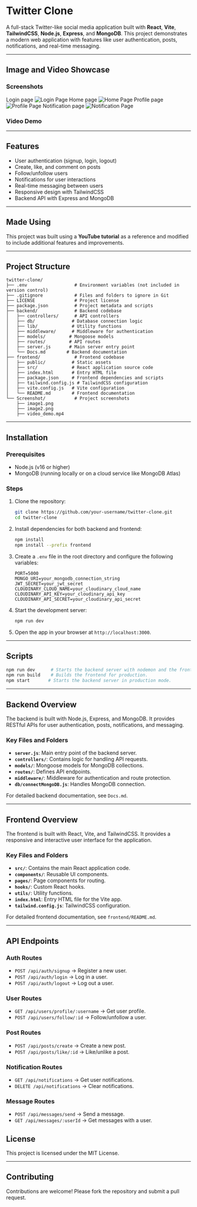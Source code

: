 # Twitter Clone

A full-stack Twitter-like social media application built with **React**, **Vite**, **TailwindCSS**, **Node.js**, **Express**, and **MongoDB**. This project demonstrates a modern web application with features like user authentication, posts, notifications, and real-time messaging.

---

## Image and Video Showcase

### Screenshots
Login page
![Login Page](./Screenshot/login.png)
Home page
![Home Page](./Screenshot/home.png)
Profile page
![Profile Page](./Screenshot/profile.png)
Notification page
![Notification Page](./Screenshot/notification.png)


### Video Demo

---

## Features

- User authentication (signup, login, logout)
- Create, like, and comment on posts
- Follow/unfollow users
- Notifications for user interactions
- Real-time messaging between users
- Responsive design with TailwindCSS
- Backend API with Express and MongoDB

---

## Made Using

This project was built using a **YouTube tutorial** as a reference and modified to include additional features and improvements.

---

## Project Structure

```
twitter-clone/
├── .env                  # Environment variables (not included in version control)
├── .gitignore            # Files and folders to ignore in Git
├── LICENSE               # Project license
├── package.json          # Project metadata and scripts
├── backend/              # Backend codebase
│   ├── controllers/      # API controllers
│   ├── db/              # Database connection logic
│   ├── lib/             # Utility functions
│   ├── middleware/      # Middleware for authentication
│   ├── models/         # Mongoose models
│   ├── routes/         # API routes
│   ├── server.js       # Main server entry point
│   └── Docs.md        # Backend documentation
├── frontend/             # Frontend codebase
│   ├── public/          # Static assets
│   ├── src/             # React application source code
│   ├── index.html       # Entry HTML file
│   ├── package.json     # Frontend dependencies and scripts
│   ├── tailwind.config.js # TailwindCSS configuration
│   ├── vite.config.js   # Vite configuration
│   └── README.md        # Frontend documentation
└── Screenshot/           # Project screenshots
    ├── image1.png
    ├── image2.png
    ├── video_demo.mp4
```

---

## Installation

### Prerequisites

- Node.js (v16 or higher)
- MongoDB (running locally or on a cloud service like MongoDB Atlas)

### Steps

1. Clone the repository:
   ```bash
   git clone https://github.com/your-username/twitter-clone.git
   cd twitter-clone
   ```
2. Install dependencies for both backend and frontend:
   ```bash
   npm install
   npm install --prefix frontend
   ```
3. Create a `.env` file in the root directory and configure the following variables:
   ```env
   PORT=5000
   MONGO_URI=your_mongodb_connection_string
   JWT_SECRET=your_jwt_secret
   CLOUDINARY_CLOUD_NAME=your_cloudinary_cloud_name
   CLOUDINARY_API_KEY=your_cloudinary_api_key
   CLOUDINARY_API_SECRET=your_cloudinary_api_secret
   ```
4. Start the development server:
   ```bash
   npm run dev
   ```
5. Open the app in your browser at `http://localhost:3000`.

---

## Scripts

```bash
npm run dev      # Starts the backend server with nodemon and the frontend development server.
npm run build    # Builds the frontend for production.
npm start       # Starts the backend server in production mode.
```

---

## Backend Overview

The backend is built with Node.js, Express, and MongoDB. It provides RESTful APIs for user authentication, posts, notifications, and messaging.

### Key Files and Folders

- **`server.js`**: Main entry point of the backend server.
- **`controllers/`**: Contains logic for handling API requests.
- **`models/`**: Mongoose models for MongoDB collections.
- **`routes/`**: Defines API endpoints.
- **`middleware/`**: Middleware for authentication and route protection.
- **`db/connectMongoDB.js`**: Handles MongoDB connection.

For detailed backend documentation, see `Docs.md`.

---

## Frontend Overview

The frontend is built with React, Vite, and TailwindCSS. It provides a responsive and interactive user interface for the application.

### Key Files and Folders

- **`src/`**: Contains the main React application code.
- **`components/`**: Reusable UI components.
- **`pages/`**: Page components for routing.
- **`hooks/`**: Custom React hooks.
- **`utils/`**: Utility functions.
- **`index.html`**: Entry HTML file for the Vite app.
- **`tailwind.config.js`**: TailwindCSS configuration.

For detailed frontend documentation, see `frontend/README.md`.

---

## API Endpoints

### Auth Routes

- `POST /api/auth/signup` → Register a new user.
- `POST /api/auth/login` → Log in a user.
- `POST /api/auth/logout` → Log out a user.

### User Routes

- `GET /api/users/profile/:username` → Get user profile.
- `POST /api/users/follow/:id` → Follow/unfollow a user.

### Post Routes

- `POST /api/posts/create` → Create a new post.
- `POST /api/posts/like/:id` → Like/unlike a post.

### Notification Routes

- `GET /api/notifications` → Get user notifications.
- `DELETE /api/notifications` → Clear notifications.

### Message Routes

- `POST /api/messages/send` → Send a message.
- `GET /api/messages/:userId` → Get messages with a user.


## License

This project is licensed under the MIT License.

---

## Contributing

Contributions are welcome! Please fork the repository and submit a pull request.

